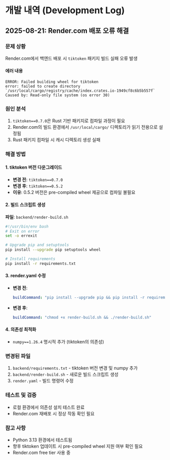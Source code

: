 # 개발 내역 (Development Log)

## 2025-08-21: Render.com 배포 오류 해결

### 문제 상황
Render.com에서 백엔드 배포 시 `tiktoken` 패키지 빌드 실패 오류 발생

#### 에러 내용
```
ERROR: Failed building wheel for tiktoken
error: failed to create directory `/usr/local/cargo/registry/cache/index.crates.io-1949cf8c6b5b557f`
Caused by: Read-only file system (os error 30)
```

### 원인 분석
1. `tiktoken==0.7.0`은 Rust 기반 패키지로 컴파일 과정이 필요
2. Render.com의 빌드 환경에서 `/usr/local/cargo/` 디렉토리가 읽기 전용으로 설정됨
3. Rust 패키지 컴파일 시 캐시 디렉토리 생성 실패

### 해결 방법

#### 1. tiktoken 버전 다운그레이드
- **변경 전**: `tiktoken==0.7.0`
- **변경 후**: `tiktoken==0.5.2`
- **이유**: 0.5.2 버전은 pre-compiled wheel 제공으로 컴파일 불필요

#### 2. 빌드 스크립트 생성
**파일**: `backend/render-build.sh`
```bash
#!/usr/bin/env bash
# Exit on error
set -o errexit

# Upgrade pip and setuptools
pip install --upgrade pip setuptools wheel

# Install requirements
pip install -r requirements.txt
```

#### 3. render.yaml 수정
- **변경 전**: 
  ```yaml
  buildCommand: "pip install --upgrade pip && pip install -r requirements.txt"
  ```
- **변경 후**: 
  ```yaml
  buildCommand: "chmod +x render-build.sh && ./render-build.sh"
  ```

#### 4. 의존성 최적화
- `numpy==1.26.4` 명시적 추가 (tiktoken의 의존성)

### 변경된 파일
1. `backend/requirements.txt` - tiktoken 버전 변경 및 numpy 추가
2. `backend/render-build.sh` - 새로운 빌드 스크립트 생성
3. `render.yaml` - 빌드 명령어 수정

### 테스트 및 검증
- 로컬 환경에서 의존성 설치 테스트 완료
- Render.com 재배포 시 정상 작동 확인 필요

### 참고 사항
- Python 3.13 환경에서 테스트됨
- 향후 tiktoken 업데이트 시 pre-compiled wheel 지원 여부 확인 필요
- Render.com free tier 사용 중